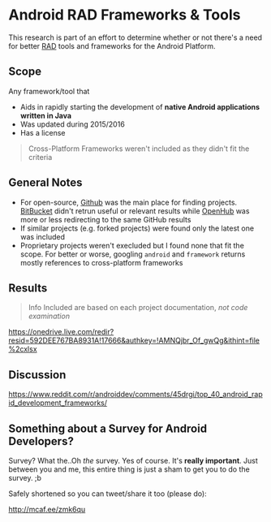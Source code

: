 # Android RAD Frameworks & Tools
This research is part of an effort to determine whether or not there's a need for better [RAD](https://en.wikipedia.org/wiki/Rapid_application_development) tools and frameworks for the Android Platform.

## Scope
Any framework/tool that
* Aids in rapidly starting the development of **native Android applications written in Java**
* Was updated during 2015/2016
* Has a license

> Cross-Platform Frameworks weren't included as they didn't fit the criteria

## General Notes
* For open-source, [Github](https://github.com) was the main place for finding projects. [BitBucket](https://bitbucket.org/) didn't retrun useful or relevant results while [OpenHub](https://www.openhub.net/) was more or less redirecting to the same GitHub results
* If similar projects (e.g. forked projects) were found only the latest one was included
* Proprietary projects weren't execluded but I found none that fit the scope. For better or worse, googling `android` and  `framework` returns mostly references to cross-platform frameworks

## Results
>  Info Included are based on each project documentation, *not code examination*

https://onedrive.live.com/redir?resid=592DEE767BA8931A!17666&authkey=!AMNQjbr_Of_gwQg&ithint=file%2cxlsx

## Discussion
https://www.reddit.com/r/androiddev/comments/45drgi/top_40_android_rapid_development_frameworks/

## Something about a Survey for Android Developers?
Survey? What the..Oh *the* survey. Yes of course. It's **really important**. Just between you and me, this entire thing is just a sham to get you to do the survey. ;b

Safely shortened so you can tweet/share it too (please do):

http://mcaf.ee/zmk6qu
